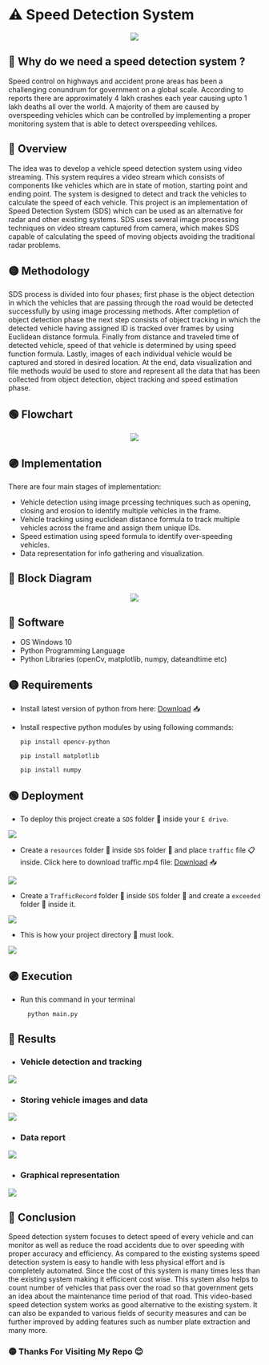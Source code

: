 # :warning: Speed Detection System

<p align="center">
  <img src="others/thumbnail.jpg" />
</p>

## :red_circle: Why do we need a speed detection system ?

Speed control on highways and accident prone areas has been a challenging conundrum for government on a global scale. According to reports there are approximately 4 lakh crashes each year causing upto 1 lakh deaths all over the world. A majority of them are caused by overspeeding vehicles which can be controlled by implementing a proper monitoring system that is able to detect overspeeding vehilces.

## :large_blue_circle: Overview

The idea was to develop a vehicle speed detection system using video streaming. This
system requires a video stream which consists of components like vehicles which are in state
of motion, starting point and ending point. The system is designed to detect and track the
vehicles to calculate the speed of each vehicle. This project is an implementation of Speed
Detection System (SDS) which can be used as an alternative for radar and other existing
systems. SDS uses several image processing techniques on video stream captured from
camera, which makes SDS capable of calculating the speed of moving objects avoiding the
traditional radar problems.

## :yellow_circle: Methodology

SDS process is divided into four phases; first phase is the object detection in which
the vehicles that are passing through the road would be detected successfully by using image
processing methods. After completion of object detection phase the next step consists of
object tracking in which the detected vehicle having assigned ID is tracked over frames by
using Euclidean distance formula. Finally from distance and traveled time of detected vehicle,
speed of that vehicle is determined by using speed function formula.
Lastly, images of each individual vehicle would be captured and stored in desired
location. At the end, data visualization and file methods would be used to store and represent
all the data that has been collected from object detection, object tracking and speed estimation
phase. 

## :green_circle: Flowchart

<p align="center">
  <img src="others/flowchart.jpeg" />
</p>

## :purple_circle: Implementation 

  There are four main stages of implementation:
  - Vehicle detection using image prcessing techniques such as opening, closing and erosion to identify multiple vehicles in the frame.
  - Vehicle tracking using euclidean distance formula to track multiple vehicles across the frame and assign them unique IDs.
  - Speed estimation using speed formula to identify over-speeding vehicles.
  - Data representation for info gathering and visualization.

## :red_circle:	Block Diagram 

<p align="center">
  <img src="others/blockdiagram.png" />
</p>

## :large_blue_circle: Software 

- OS Windows 10
- Python Programming Language
- Python Libraries (openCv, matplotlib, numpy, dateandtime etc)

## 	:yellow_circle: Requirements 

- Install latest version of python from here: <a href="https://www.python.org/downloads/" target="_blank">Download</a> 📥	

- Install respective python modules by using following commands:

  `pip install opencv-python`

  `pip install matplotlib`

  `pip install numpy`

## :green_circle: Deployment

- To deploy this project create a `SDS` folder :file_folder: inside your `E drive`.

<img src="others/directorysetup1.PNG" />

- Create a `resources` folder :file_folder: inside `SDS` folder :file_folder: and place `traffic` file 📋 inside. Click here to download traffic.mp4 file: <a href="https://drive.google.com/drive/folders/1d22cp2Fw9vk3DxcUdtWovjdlWmGkNiQz?usp=sharing">Download</a> 📥	

<img src="others/directorysetup2.PNG" />

- Create a `TrafficRecord` folder :file_folder: inside `SDS` folder :file_folder: and create a `exceeded` folder :file_folder: inside it.

<img src="others/directorysetup3.PNG" />

- This is how your project directory :file_folder: must look.
 
<img src="others/directorysetup4.PNG" />

## :purple_circle: Execution

- Run this command in your terminal

  ```bash
    python main.py
  ```

## :red_circle: Results

- ### Vehicle detection and tracking

<p>
  <img src="others/outputwindow.png" />
</p>

- ### Storing vehicle images and data

<p>
  <img src="others/outputdirectory.png" />
</p>

- ### Data report

<p>
  <img src="others/outputreport.png" />
</p>

- ### Graphical representation

<p>
  <img src="others/outputgraph.png" />
</p>

## :large_blue_circle: Conclusion

Speed detection system focuses to detect speed of every vehicle and can monitor as
well as reduce the road accidents due to over speeding with proper accuracy and efficiency.
As compared to the existing systems speed detection system is easy to handle with less
physical effort and is completely automated.
Since the cost of this system is many times less than the existing system making it efficicent cost wise. This system also helps to count number of vehicles that pass over the
road so that government gets an idea about the maintenance time period of that road. This video-based speed detection system works as good alternative to the
existing system. It can also be expanded to various fields
of security measures and can be further improved by adding features such as number plate extraction and many more. 

### :yellow_circle: Thanks For Visiting My Repo :blush:
